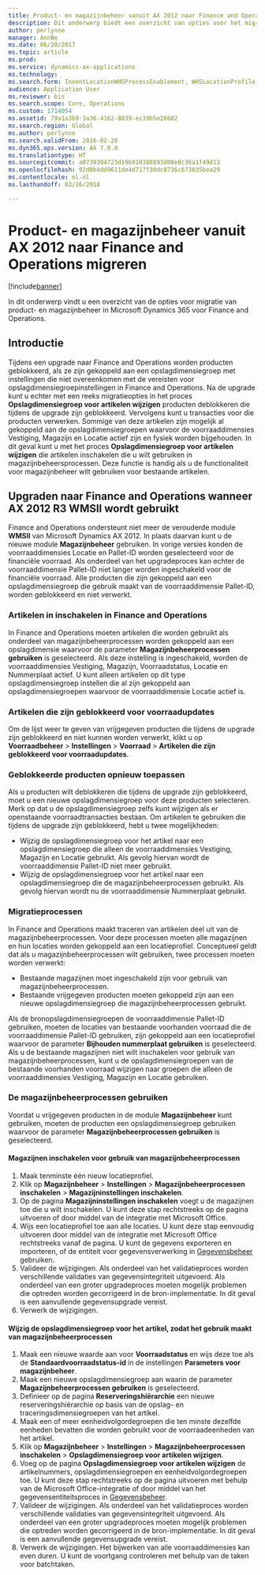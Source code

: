 ```yaml
---
title: Product- en magazijnbeheer vanuit AX 2012 naar Finance and Operations migreren
description: Dit onderwerp biedt een overzicht van opties voor het migreren van product- en magazijnbeheer.
author: perlynne
manager: AnnBe
ms.date: 06/20/2017
ms.topic: article
ms.prod: 
ms.service: dynamics-ax-applications
ms.technology: 
ms.search.form: InventLocationWHSProcessEnablement, WHSLocationProfile, InventTableStorageDimensionGroupChange, InventUpdateBlockedItem, WHSParameters, WHSReservationHierarchy, WHSUOMSeqGroupTable
audience: Application User
ms.reviewer: bis
ms.search.scope: Core, Operations
ms.custom: 1714054
ms.assetid: 79a1a3b9-3a36-4162-8839-ec39b5e26602
ms.search.region: Global
ms.author: perlynne
ms.search.validFrom: 2016-02-28
ms.dyn365.ops.version: AX 7.0.0
ms.translationtype: HT
ms.sourcegitcommit: a0739304723d19b910388893d08e8c36a1f49d13
ms.openlocfilehash: 92d0b4dd9611de4d717f30dc8736c673835bea29
ms.contentlocale: nl-nl
ms.lasthandoff: 03/26/2018

---
```


# <a name="migrate-products-and-warehouse-management-from-ax-2012-to-finance-and-operations"></a>Product- en magazijnbeheer vanuit AX 2012 naar Finance and Operations migreren

[!include[banner](../includes/banner.md)]

In dit onderwerp vindt u een overzicht van de opties voor migratie van product- en magazijnbeheer in Microsoft Dynamics 365 voor Finance and Operations.

<a name="introduction"></a>Introductie
------------

Tijdens een upgrade naar Finance and Operations worden producten geblokkeerd, als ze zijn gekoppeld aan een opslagdimensiegroep met instellingen die niet overeenkomen met de vereisten voor opslagdimensiegroepinstellingen in Finance and Operations. Na de upgrade kunt u echter met een reeks migratieopties in het proces **Opslagdimensiegroep voor artikelen wijzigen** producten deblokkeren die tijdens de upgrade zijn geblokkeerd. Vervolgens kunt u transacties voor die producten verwerken. Sommige van deze artikelen zijn mogelijk al gekoppeld aan de opslagdimensiegroepen waarvoor de voorraaddimensies Vestiging, Magazijn en Locatie actief zijn en fysiek worden bijgehouden. In dit geval kunt u met het proces **Opslagdimensiegroep voor artikelen wijzigen** die artikelen inschakelen die u wilt gebruiken in magazijnbeheersprocessen. Deze functie is handig als u de functionaliteit voor magazijnbeheer wilt gebruiken voor bestaande artikelen.

## <a name="upgrading-to-finance-and-operations-when-ax-2012-r3-wmsii-is-used"></a>Upgraden naar Finance and Operations wanneer AX 2012 R3 WMSII wordt gebruikt
Finance and Operations ondersteunt niet meer de verouderde module **WMSII** van Microsoft Dynamics AX 2012. In plaats daarvan kunt u de nieuwe module **Magazijnbeheer** gebruiken. In vorige versies konden de voorraaddimensies Locatie en Pallet-ID worden geselecteerd voor de financiële voorraad. Als onderdeel van het upgradeproces kan echter de voorraaddimensie Pallet-ID niet langer worden ingeschakeld voor de financiële voorraad. Alle producten die zijn gekoppeld aan een opslagdimensiegroep die gebruik maakt van de voorraaddimensie Pallet-ID, worden geblokkeerd en niet verwerkt.

### <a name="enabling-items-in-finance-and-operations"></a>Artikelen in inschakelen in Finance and Operations

In Finance and Operations moeten artikelen die worden gebruikt als onderdeel van magazijnbeheerprocessen worden gekoppeld aan een opslagdimensie waarvoor de parameter **Magazijnbeheerprocessen gebruiken** is geselecteerd. Als deze instelling is ingeschakeld, worden de voorraaddimensies Vestiging, Magazijn, Voorraadstatus, Locatie en Nummerplaat actief. U kunt alleen artikelen op dit type opslagdimensiegroep instellen die al zijn gekoppeld aan opslagdimensiegroepen waarvoor de voorraaddimensie Locatie actief is.

### <a name="items-that-are-blocked-for-inventory-updates"></a>Artikelen die zijn geblokkeerd voor voorraadupdates

Om de lijst weer te geven van vrijgegeven producten die tijdens de upgrade zijn geblokkeerd en niet kunnen worden verwerkt, klikt u op **Voorraadbeheer** &gt; **Instellingen** &gt; **Voorraad** &gt; **Artikelen die zijn geblokkeerd voor voorraadupdates**.

### <a name="reapplying-blocked-products"></a>Geblokkeerde producten opnieuw toepassen

Als u producten wilt deblokkeren die tijdens de upgrade zijn geblokkeerd, moet u een nieuwe opslagdimensiegroep voor deze producten selecteren. Merk op dat u de opslagdimensiegroep zelfs kunt wijzigen als er openstaande voorraadtransacties bestaan. Om artikelen te gebruiken die tijdens de upgrade zijn geblokkeerd, hebt u twee mogelijkheden:

-   Wijzig de opslagdimensiegroep voor het artikel naar een opslagdimensiegroep die alleen de voorraaddimensies Vestiging, Magazijn en Locatie gebruikt. Als gevolg hiervan wordt de voorraaddimensie Pallet-ID niet meer gebruikt.
-   Wijzig de opslagdimensiegroep voor het artikel naar een opslagdimensiegroep die de magazijnbeheerprocessen gebruikt. Als gevolg hiervan wordt nu de voorraaddimensie Nummerplaat gebruikt.

### <a name="migration-processes"></a>Migratieprocessen

In Finance and Operations maakt traceren van artikelen deel uit van de magazijnbeheerprocessen. Voor deze processen moeten alle magazijnen en hun locaties worden gekoppeld aan een locatieprofiel. Conceptueel geldt dat als u magazijnbeheerprocessen wilt gebruiken, twee processen moeten worden verwerkt:

-   Bestaande magazijnen moet ingeschakeld zijn voor gebruik van magazijnbeheerprocessen.
-   Bestaande vrijgegeven producten moeten gekoppeld zijn aan een nieuwe opslagdimensiegroep die magazijnbeheerprocessen gebruikt.

Als de bronopslagdimensiegroepen de voorraaddimensie Pallet-ID gebruiken, moeten de locaties van bestaande voorhanden voorraad die de voorraaddimensie Pallet-ID gebruiken, zijn gekoppeld aan een locatieprofiel waarvoor de parameter **Bijhouden nummerplaat gebruiken** is geselecteerd. Als u de bestaande magazijnen niet wilt inschakelen voor gebruik van magazijnbeheerprocessen, kunt u de opslagdimensiegroepen van de bestaande voorhanden voorraad wijzigen naar groepen die alleen de voorraaddimensies Vestiging, Magazijn en Locatie gebruiken.

### <a name="using-the-warehouse-management-processes"></a>De magazijnbeheerprocessen gebruiken

Voordat u vrijgegeven producten in de module **Magazijnbeheer** kunt gebruiken, moeten de producten een opslagdimensiegroep gebruiken waarvoor de parameter **Magazijnbeheerprocessen gebruiken** is geselecteerd.

#### <a name="enable-warehouses-to-use-warehouse-management-processes"></a>Magazijnen inschakelen voor gebruik van magazijnbeheerprocessen

1.  Maak tenminste één nieuw locatieprofiel.
2.  Klik op **Magazijnbeheer** &gt; **Instellingen** &gt; **Magazijnbeheerprocessen inschakelen** &gt; **Magazijninstellingen inschakelen**.
3.  Op de pagina **Magazijninstellingen inschakelen** voegt u de magazijnen toe die u wilt inschakelen. U kunt deze stap rechtstreeks op de pagina uitvoeren of door middel van de integratie met Microsoft Office.
4.  Wijs een locatieprofiel toe aan alle locaties. U kunt deze stap eenvoudig uitvoeren door middel van de integratie met Microsoft Office rechtstreeks vanaf de pagina. U kunt de gegevens exporteren en importeren, of de entiteit voor gegevensverwerking in [Gegevensbeheer](../../dev-itpro/data-entities/data-entities.md) gebruiken.
5.  Valideer de wijzigingen. Als onderdeel van het validatieproces worden verschillende validaties van gegevensintegriteit uitgevoerd. Als onderdeel van een groter upgradeproces moeten mogelijk problemen die optreden worden gecorrigeerd in de bron-implementatie. In dit geval is een aanvullende gegevensupgrade vereist.
6.  Verwerk de wijzigingen.

#### <a name="change-the-storage-dimension-group-for-items-so-that-it-uses-warehouse-management-processes"></a>Wijzig de opslagdimensiegroep voor het artikel, zodat het gebruik maakt van magazijnbeheerprocessen

1.  Maak een nieuwe waarde aan voor **Voorraadstatus** en wijs deze toe als de **Standaardvoorraadstatus-id** in de instellingen **Parameters voor magazijnbeheer**.
2.  Maak een nieuwe opslagdimensiegroep aan waarin de parameter **Magazijnbeheerprocessen gebruiken** is geselecteerd.
3.  Definieer op de pagina **Reserveringshiërarchie** een nieuwe reserveringshiërarchie op basis van de opslag- en traceringsdimensiegroepen van het artikel.
4.  Maak een of meer eenheidvolgordegroepen die ten minste dezelfde eenheden bevatten die worden gebruikt voor de voorraadeenheden van het artikel.
5.  Klik op **Magazijnbeheer** &gt; **Instellingen** &gt; **Magazijnbeheerprocessen inschakelen** &gt; **Opslagdimensiegroep voor artikelen wijzigen**.
6.  Voeg op de pagina **Opslagdimensiegroep voor artikelen wijzigen** de artikelnummers, opslagdimensiegroepen en eenheidvolgordegroepen toe. U kunt deze stap rechtstreeks op de pagina uitvoeren met behulp van de Microsoft Office-integratie of door middel van het gegevensentiteitsproces in [Gegevensbeheer](../../dev-itpro/data-entities/data-entities.md).
7.  Valideer de wijzigingen. Als onderdeel van het validatieproces worden verschillende validaties van gegevensintegriteit uitgevoerd. Als onderdeel van een groter upgradeproces moeten mogelijk problemen die optreden worden gecorrigeerd in de bron-implementatie. In dit geval is een aanvullende gegevensupgrade vereist.
8.  Verwerk de wijzigingen. Het bijwerken van alle voorraaddimensies kan even duren. U kunt de voortgang controleren met behulp van de taken voor batchtaken.



